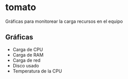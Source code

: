 # tomato
Gráficas para monitorear la carga recursos en el equipo

## Gráficas

- Carga de CPU
- Carga de RAM
- Carga de red
- Disco usado
- Temperatura de la CPU